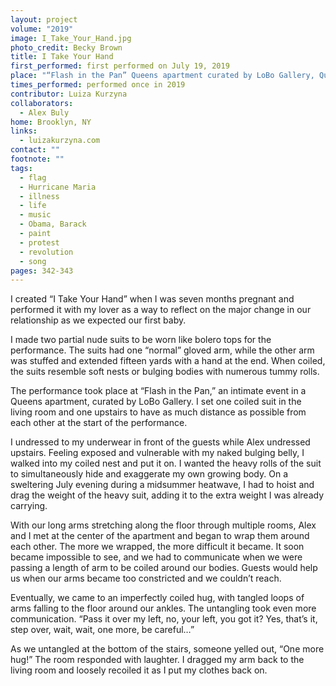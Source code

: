 ```yaml
---
layout: project
volume: "2019"
image: I_Take_Your_Hand.jpg
photo_credit: Becky Brown
title: I Take Your Hand
first_performed: first performed on July 19, 2019
place: "“Flash in the Pan” Queens apartment curated by LoBo Gallery, Queens, NY"
times_performed: performed once in 2019
contributor: Luiza Kurzyna
collaborators:
  - Alex Buly
home: Brooklyn, NY
links:
  - luizakurzyna.com
contact: ""
footnote: ""
tags:
  - flag
  - Hurricane Maria
  - illness
  - life
  - music
  - Obama, Barack
  - paint
  - protest
  - revolution
  - song
pages: 342-343
---
```


I created “I Take Your Hand” when I was seven months pregnant and performed it with my lover as a way to reflect on the major change in our relationship as we expected our first baby.

I made two partial nude suits to be worn like bolero tops for the performance. The suits had one “normal” gloved arm, while the other arm was stuffed and extended fifteen yards with a hand at the end. When coiled, the suits resemble soft nests or bulging bodies with numerous tummy rolls.

The performance took place at “Flash in the Pan,” an intimate event in a Queens apartment, curated by LoBo Gallery. I set one coiled suit in the living room and one upstairs to have as much distance as possible from each other at the start of the performance.

I undressed to my underwear in front of the guests while Alex undressed upstairs. Feeling exposed and vulnerable with my naked bulging belly, I walked into my coiled nest and put it on. I wanted the heavy rolls of the suit to simultaneously hide and exaggerate my own growing body. On a sweltering July evening during a midsummer heatwave, I had to hoist and drag the weight of the heavy suit, adding it to the extra weight I was already carrying.

With our long arms stretching along the floor through multiple rooms, Alex and I met at the center of the apartment and began to wrap them around each other. The more we wrapped, the more difficult it became. It soon became impossible to see, and we had to communicate when we were passing a length of arm to be coiled around our bodies. Guests would help us when our arms became too constricted and we couldn’t reach.

Eventually, we came to an imperfectly coiled hug, with tangled loops of arms falling to the floor around our ankles. The untangling took even more communication. “Pass it over my left, no, your left, you got it? Yes, that’s it, step over, wait, wait, one more, be careful…”

As we untangled at the bottom of the stairs, someone yelled out, “One more hug!” The room responded with laughter. I dragged my arm back to the living room and loosely recoiled it as I put my clothes back on.
